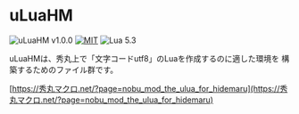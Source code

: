 # uLuaHM

![uLuaHM v1.0.0](https://img.shields.io/badge/uLuaHM-v1.0.0-6479ff.svg)
[![MIT](https://img.shields.io/badge/license-MIT-blue.svg?style=flat)](LICENSE)
![Lua 5.3](https://img.shields.io/badge/Lua-v5.3-6479ff.svg?logo=lua&logoColor=white)

uLuaHMは、秀丸上で「文字コードutf8」のLuaを作成するのに適した環境を 構築するためのファイル群です。

[https://秀丸マクロ.net/?page=nobu_mod_the_ulua_for_hidemaru](https://秀丸マクロ.net/?page=nobu_mod_the_ulua_for_hidemaru)

